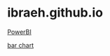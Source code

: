 # ibraeh.github.io

[PowerBI](https://app.powerbi.com/groups/me/reports/d6be6bcb-25a1-42b7-8359-5fe39ee77abb/ReportSection12bf2b1503c9873b8766?bookmarkGuid=fd436b56-c5af-4b10-8061-c8366e868da5&bookmarkUsage=1&ctid=43d2115b-a55e-46b6-9df7-b03388ecfc60&portalSessionId=70e3f833-d264-4594-ae74-b76e90fce261&fromEntryPoint=export)

[bar chart](https://github.com/ibraeh/barchart.git)
